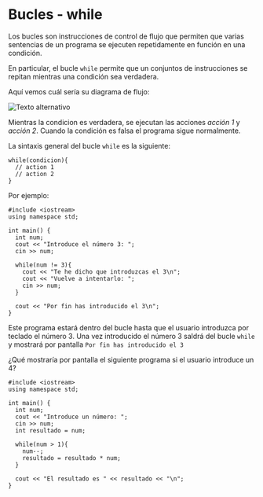 # Bucles - while

Los bucles son instrucciones de control de flujo que permiten que varias sentencias de un programa se ejecuten repetidamente en función en una condición.

En particular, el bucle `while` permite que un conjuntos de instrucciones se repitan mientras una condición sea verdadera.

Aquí vemos cuál sería su diagrama de flujo:

![Texto alternativo](https://i0.wp.com/somoshackersdelaprogramacion.es/wp-content/uploads/2022/05/arrays01.jpg?resize=500%2C189&ssl=1)

Mientras la condicion es verdadera, se ejecutan las acciones _acción 1_ y _acción 2_. Cuando la condición es falsa el programa sigue normalmente.

La sintaxis general del bucle `while` es la siguiente:

```
while(condicion){
  // action 1
  // action 2
}
```

Por ejemplo:

```
#include <iostream>
using namespace std;

int main() {
  int num;
  cout << "Introduce el número 3: ";
  cin >> num;

  while(num != 3){
    cout << "Te he dicho que introduzcas el 3\n";
    cout << "Vuelve a intentarlo: ";
    cin >> num;
  }

  cout << "Por fin has introducido el 3\n";
}
```

Este programa estará dentro del bucle hasta que el usuario introduzca por teclado el número 3. Una vez introducido el número 3 saldrá del bucle `while` y mostrará por pantalla `Por fin has introducido el 3`

¿Qué mostraría por pantalla el siguiente programa si el usuario introduce un 4?

```
#include <iostream>
using namespace std;

int main() {
  int num;
  cout << "Introduce un número: ";
  cin >> num;
  int resultado = num;

  while(num > 1){
    num--;
    resultado = resultado * num;
  }

  cout << "El resultado es " << resultado << "\n";
}
```
